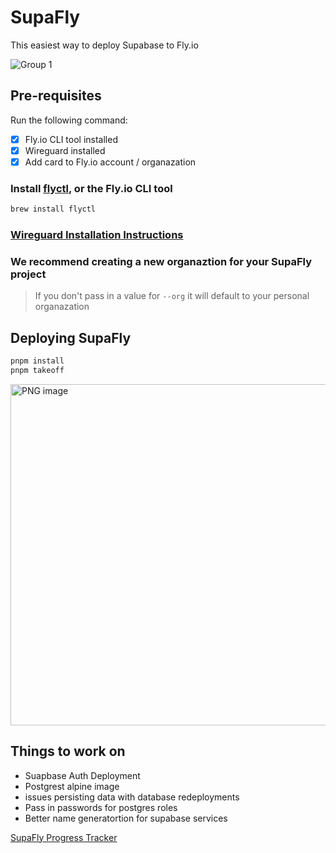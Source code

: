 # SupaFly

This easiest way to deploy Supabase to Fly.io

![Group 1](https://user-images.githubusercontent.com/51415676/236983368-caac8b95-c266-4193-a14b-d5fab8766e10.png)


## Pre-requisites

Run the following command:

- [x] Fly.io CLI tool installed
- [x] Wireguard installed
- [x] Add card to Fly.io account / organazation

### Install [flyctl](https://fly.io/docs/hands-on/install-flyctl/), or the Fly.io CLI tool

```sh
brew install flyctl
```

### [Wireguard Installation Instructions](https://www.wireguard.com/install/)

### We recommend creating a new organaztion for your SupaFly project

> If you don't pass in a value for `--org` it will default to your personal organazation

## Deploying SupaFly

```sh
pnpm install
pnpm takeoff
```

<img width="546" alt="PNG image" src="https://user-images.githubusercontent.com/51415676/236983392-fa4631ab-90c7-44c7-83dd-db470bc3d7f8.png">


## Things to work on

- Suapbase Auth Deployment
- Postgrest alpine image
- issues persisting data with database redeployments
- Pass in passwords for postgres roles
- Better name generatortion for supabase services

[SupaFly Progress Tracker](https://github.com/users/nicholasoxford/projects/1/views/1)
